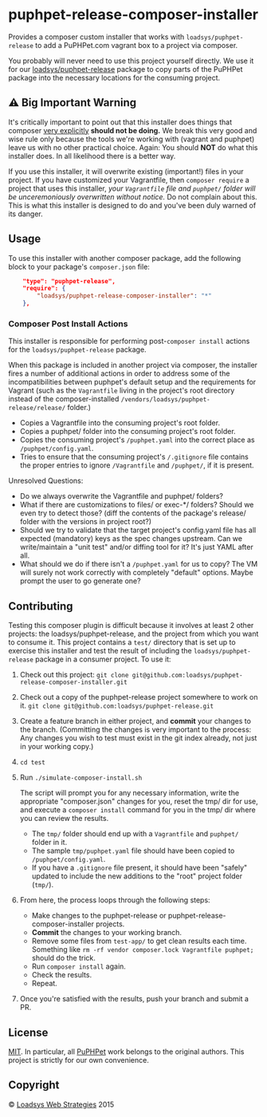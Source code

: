 # puphpet-release-composer-installer

Provides a composer custom installer that works with `loadsys/puphpet-release` to add a PuPHPet.com vagrant box to a project via composer.

You probably will never need to use this project yourself directly. We use it for our [loadsys/puphpet-release](https://github.com/loadsys/puphpet-release) package to copy parts of the PuPHPet package into the necessary locations for the consuming project.


## :warning: Big Important Warning

It's critically important to point out that this installer does things that composer [very explicitly](https://github.com/composer/installers#should-we-allow-dynamic-package-types-or-paths-no) **should not be doing.** We break this very good and wise rule only because the tools we're working with (vagrant and puphpet) leave us with no other practical choice. Again: You should **NOT** do what this installer does. In all likelihood there is a better way.

If you use this installer, it will overwrite existing (important!) files in your project. If you have customized your Vagrantfile, then `composer require` a project that uses this installer, _your `Vagrantfile` file and `puphpet/` folder will be unceremoniously overwritten without notice._ Do not complain about this. This is what this installer is designed to do and you've been duly warned of its danger.


## Usage

To use this installer with another composer package, add the following block to your package's `composer.json` file:

```json
    "type": "puphpet-release",
    "require": {
        "loadsys/puphpet-release-composer-installer": "*"
    },
```


### Composer Post Install Actions

This installer is responsible for performing post-`composer install` actions for the `loadsys/puphpet-release` package.

When this package is included in another project via composer, the installer fires a number of additional actions in order to address some of the incompatibilities between puphpet's default setup and the requirements for Vagrant (such as the `Vagrantfile` living in the project's root directory instead of the composer-installed `/vendors/loadsys/puphpet-release/release/` folder.)

* Copies a Vagrantfile into the consuming project's root folder.
* Copies a puphpet/ folder into the consuming project's root folder. 
* Copies the consuming project's `/puphpet.yaml` into the correct place as `/puphpet/config.yaml`.
* Tries to ensure that the consuming project's `/.gitignore` file contains the proper entries to ignore `/Vagrantfile` and `/puphpet/`, if it is present.

Unresolved Questions:

* Do we always overwrite the Vagrantfile and puphpet/ folders?
* What if there are customizations to files/ or exec-*/ folders? Should we even try to detect those? (diff the contents of the package's release/ folder with the versions in project root?)
* Should we try to validate that the target project's config.yaml file has all expected (mandatory) keys as the spec changes upstream. Can we write/maintain a "unit test" and/or diffing tool for it? It's just YAML after all.
* What should we do if there isn't a `/puphpet.yaml` for us to copy? The VM will surely not work correctly with completely "default" options. Maybe prompt the user to go generate one?


## Contributing

Testing this composer plugin is difficult because it involves at least 2 other projects: the loadsys/puphpet-release, and the project from which you want to consume it. This project contains a `test/` directory that is set up to exercise this installer and test the result of including the `loadsys/puphpet-release` package in a consumer project. To use it:

1. Check out this project: `git clone git@github.com:loadsys/puphpet-release-composer-installer.git`

1. Check out a copy of the puphpet-release project somewhere to work on it. `git clone git@github.com:loadsys/puphpet-release.git`

1. Create a feature branch in either project, and **commit** your changes to the branch. (Committing the changes is very important to the process: Any changes you wish to test must exist in the git index already, not just in your working copy.)

1. `cd test`

1. Run `./simulate-composer-install.sh`

	The script will prompt you for any necessary information, write the appropriate "composer.json" changes for you, reset the tmp/ dir for use, and execute a `composer install` command for you in the tmp/ dir where you can review the results.

	* The `tmp/` folder should end up with a `Vagrantfile` and `puphpet/` folder in it.
	* The sample `tmp/puphpet.yaml` file should have been copied to `/puphpet/config.yaml`.
	* If you have a `.gitignore` file present, it should have been "safely" updated to include the new additions to the "root" project folder (`tmp/`).

1. From here, the process loops through the following steps:
	* Make changes to the puphpet-release or puphpet-release-composer-installer projects.
	* **Commit** the changes to your working branch.
	* Remove some files from `test-app/` to get clean results each time. Something like `rm -rf vendor composer.lock Vagrantfile puphpet;` should do the trick.
	* Run `composer install` again.
	* Check the results.
	* Repeat.

1. Once you're satisfied with the results, push your branch and submit a PR.


## License

[MIT](https://github.com/loadsys/puphpet-release/blob/master/LICENSE). In particular, all [PuPHPet](http://puphpet.com) work belongs to the original authors. This project is strictly for our own convenience.


## Copyright

&copy; [Loadsys Web Strategies](http://loadsys.com) 2015

